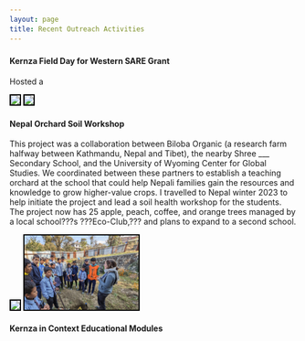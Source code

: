 ```yaml
---
layout: page
title: Recent Outreach Activities
---
```


<!--CSS styling-->
<style>
  .side-by-side {display: flex;}
  .side-by-side > div {flex: 1;padding: 10px;}
  .image-border {border: 2px solid black;}
</style>

<style>
h1, h2, h3 {text-align: center;}
</style>


### 

<!--1: Kernza Field Day for Western SARE Grant-->

#### Kernza Field Day for Western SARE Grant

Hosted a 

<img src="images/Kernza_field_day.jpg" width="200" class="image-border">

<img src="images/fieldday3.jpg" width="200" class="image-border">

<!--1: Nepal Orchard Grant-->

#### Nepal Orchard Soil Workshop

This project was a collaboration between Biloba Organic (a research farm halfway between Kathmandu, Nepal and Tibet), the nearby Shree ___ Secondary School, and the University of Wyoming Center for Global Studies. We coordinated between these partners to establish a teaching orchard at the school that could help Nepali families gain the resources and knowledge to grow higher-value crops. I travelled to Nepal winter 2023 to help initiate the project and lead a soil health workshop for the students. The project now has 25 apple, peach, coffee, and orange trees managed by a local school???s ???Eco-Club,??? and plans to expand to a second school.

<img src="images/nepal7.jpg" width="200" class="image-border">

<img src="images/nepal4.jpg" width="200" class="image-border">

<!--1: Kernza in Context-->

#### Kernza in Context Educational Modules